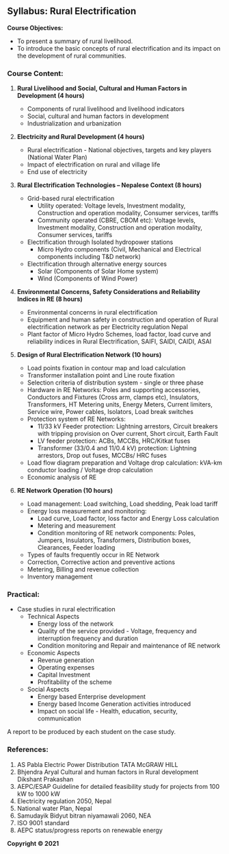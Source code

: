 ## Syllabus: Rural Electrification

**Course Objectives:**

* To present a summary of rural livelihood.
* To introduce the basic concepts of rural electrification and its impact on the development of rural communities.

### Course Content:

1. **Rural Livelihood and Social, Cultural and Human Factors in Development (4 hours)**
   * Components of rural livelihood and livelihood indicators
   * Social, cultural and human factors in development
   * Industrialization and urbanization

2. **Electricity and Rural Development (4 hours)**
   * Rural electrification - National objectives, targets and key players (National Water Plan)
   * Impact of electrification on rural and village life
   * End use of electricity

3. **Rural Electrification Technologies – Nepalese Context (8 hours)**
   * Grid-based rural electrification
      * Utility operated: Voltage levels, Investment modality, Construction and operation modality, Consumer services, tariffs
      * Community operated (CBRE, CBOM etc): Voltage levels, Investment modality, Construction and operation modality, Consumer services, tariffs
   * Electrification through Isolated hydropower stations
      * Micro Hydro components (Civil, Mechanical and Electrical components including T&D network)
   * Electrification through alternative energy sources
      * Solar (Components of Solar Home system)
      * Wind (Components of Wind Power)

4. **Environmental Concerns, Safety Considerations and Reliability Indices in RE (8 hours)**
   * Environmental concerns in rural electrification
   * Equipment and human safety in construction and operation of Rural electrification network as per Electricity regulation Nepal
   * Plant factor of Micro Hydro Schemes, load factor, load curve and reliability indices in Rural Electrification, SAIFI, SAIDI, CAIDI, ASAI

5. **Design of Rural Electrification Network (10 hours)**
   * Load points fixation in contour map and load calculation
   * Transformer installation point and Line route fixation
   * Selection criteria of distribution system - single or three phase
   * Hardware in RE Networks: Poles and supporting accessories, Conductors and Fixtures (Cross arm, clamps etc), Insulators, Transformers, HT Metering units, Energy Meters, Current limiters, Service wire, Power cables, Isolators, Load break switches
   * Protection system of RE Networks:
      * 11/33 kV Feeder protection: Lightning arrestors, Circuit breakers with tripping provision on Over current, Short circuit, Earth Fault
      * LV feeder protection: ACBs, MCCBs, HRC/Kitkat fuses
      * Transformer (33/0.4 and 11/0.4 kV) protection: Lightning arrestors, Drop out fuses, MCCBs/ HRC fuses
   * Load flow diagram preparation and Voltage drop calculation: kVA-km conductor loading / Voltage drop calculation
   * Economic analysis of RE

6. **RE Network Operation (10 hours)**
   * Load management: Load switching, Load shedding, Peak load tariff
   * Energy loss measurement and monitoring:
      * Load curve, Load factor, loss factor and Energy Loss calculation
      * Metering and measurement
      * Condition monitoring of RE network components: Poles, Jumpers, Insulators, Transformers, Distribution boxes, Clearances, Feeder loading
   * Types of faults frequently occur in RE Network
   * Correction, Corrective action and preventive actions
   * Metering, Billing and revenue collection
   * Inventory management

### Practical:

* Case studies in rural electrification
   * Technical Aspects
      * Energy loss of the network
      * Quality of the service provided - Voltage, frequency and interruption frequency and duration
      * Condition monitoring and Repair and maintenance of RE network
   * Economic Aspects
      * Revenue generation
      * Operating expenses
      * Capital Investment
      * Profitability of the scheme
   * Social Aspects
      * Energy based Enterprise development
      * Energy based Income Generation activities introduced
      * Impact on social life - Health, education, security, communication

A report to be produced by each student on the case study.

### References:

1. AS Pabla Electric Power Distribution TATA McGRAW HILL
2. Bhjendra Aryal Cultural and human factors in Rural development Dikshant Prakashan
3. AEPC/ESAP Guideline for detailed feasibility study for projects from 100 kW to 1000 kW
4. Electricity regulation 2050, Nepal
5. National water Plan, Nepal
6. Samudayik Bidyut bitran niyamawali 2060, NEA
7. ISO 9001 standard
8. AEPC status/progress reports on renewable energy

**Copyright &copy; 2021** 
